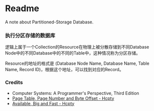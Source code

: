 # Readme
A note about Partitioned-Storage Database.

### 执行分区存储的数据库

逻辑上属于一个Collection的Resource在物理上被分散存储到不同Database Node中的不同Database中的不同的Table中，这种情况称为分区存储。

Resource的地址的格式是 (Database Node Name, Database Name, Table Name, Record ID)，根据这个地址，可以找到对应的Record。

### Credits
- Computer Systems: A Programmer's Perspective, Third Edition
- [Page Table, Page Number and Byte Offset - Hcpty](https://github.com/hcpty/page-table-page-number-and-byte-offset)
- [Available, Big and Fast - Hcpty](https://github.com/hcpty/available-big-and-fast)
